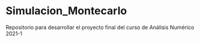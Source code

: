 # Simulacion_Montecarlo
Repositorio para desarrollar el proyecto final del curso de Análisis Numérico 2021-1
